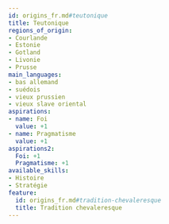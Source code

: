 ```yaml
---
id: origins_fr.md#teutonique
title: Teutonique
regions_of_origin:
- Courlande
- Estonie
- Gotland
- Livonie
- Prusse
main_languages:
- bas allemand
- suédois
- vieux prussien
- vieux slave oriental
aspirations:
- name: Foi
  value: +1
- name: Pragmatisme
  value: +1
aspirations2:
  Foi: +1
  Pragmatisme: +1
available_skills:
- Histoire
- Stratégie
feature:
  id: origins_fr.md#tradition-chevaleresque
  title: Tradition chevaleresque
---
```


